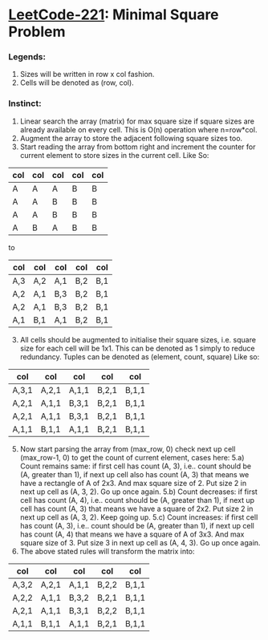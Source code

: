 # [LeetCode-221](https://leetcode.com/problems/maximal-square/): Minimal Square Problem

### Legends:
1) Sizes will be written in row x col fashion.
2) Cells will be denoted as (row, col).

### Instinct:
1) Linear search the array (matrix) for max square size if square sizes are already available on every cell. This is O(n) operation where n=row*col.
2) Augment the array to store the adjacent following square sizes too.
3) Start reading the array from bottom right and increment the counter for current element to store sizes in the current cell. Like So:

| col | col | col | col | col |
| --- | --- | --- | --- | --- |
| A | A | A | B | B |
| A | A | B | B | B |    
| A | A | B | B | B |
| A | B | A | B | B |

to

| col | col | col | col | col |
| --- | --- | --- | --- | --- |
| A,3 | A,2 | A,1 | B,2 | B,1 |
| A,2 | A,1 | B,3 | B,2 | B,1 |    
| A,2 | A,1 | B,3 | B,2 | B,1 |
| A,1 | B,1 | A,1 | B,2 | B,1 |

3) All cells should be augmented to initialise their square sizes, i.e. square size for each cell will be 1x1. This can be denoted as 1 simply to reduce redundancy. Tuples can be denoted as (element, count, square) Like so:

| col | col | col | col | col |
| --- | --- | --- | --- | --- |
| A,3,1 | A,2,1 | A,1,1 | B,2,1 | B,1,1 |
| A,2,1 | A,1,1 | B,3,1 | B,2,1 | B,1,1 |    
| A,2,1 | A,1,1 | B,3,1 | B,2,1 | B,1,1 |
| A,1,1 | B,1,1 | A,1,1 | B,2,1 | B,1,1 |

5) Now start parsing the array from (max_row, 0) check next up cell (max_row-1, 0) to get the count of current element, cases here:
5.a) Count remains same: if first cell has count (A, 3), i.e.. count should be (A, greater than 1), if next up cell also has count (A, 3) that means we have a rectangle of A of 2x3. And max square size of 2. Put size 2 in next up cell as (A, 3, 2). Go up once again.
5.b) Count decreases: if first cell has count (A, 4), i.e.. count should be (A, greater than 1), if next up cell has count (A, 3) that means we have a square of 2x2. Put size 2 in next up cell as (A, 3, 2). Keep going up.
5.c) Count increases: if first cell has count (A, 3), i.e.. count should be (A, greater than 1), if next up cell has count (A, 4) that means we have a square of A of 3x3. And max square size of 3. Put size 3 in next up cell as (A, 4, 3). Go up once again.
6) The above stated rules will transform the matrix into:

| col | col | col | col | col |
| --- | --- | --- | --- | --- |
| A,3,2 | A,2,1 | A,1,1 | B,2,2 | B,1,1 |
| A,2,2 | A,1,1 | B,3,2 | B,2,1 | B,1,1 |    
| A,2,1 | A,1,1 | B,3,1 | B,2,2 | B,1,1 |
| A,1,1 | B,1,1 | A,1,1 | B,2,1 | B,1,1 |

